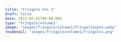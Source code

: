 ```yaml
---
title: "Fringale Vol.1"
draft: false
date: 2022-09-01T00:00:00Z
type: "fringale/volume1"
image: "images/fringale/volume1/fringale1open.webp"
thumbnail: "images/fringale/volume1/fringale1.png"
---
```

